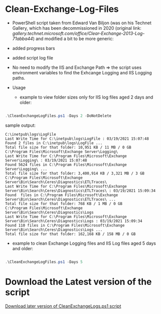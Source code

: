 # Clean-Exchange-Log-Files
- PowerShell script taken from Edward Van Biljon (was on his Technet Gallery, which has been decommissioned in 2020 (original link: *gallery.technet.microsoft.com/office/Clear-Exchange-2013-Log-71abba44*) and modified a bit to be more generic:

- added progress bars

- added script log file

- No need to modify the IIS and Exchange Path => the script uses environment variables to find the Exhcange Logging and IIS Logging paths.

- Usage 

  - example to view folder sizes only for IIS log files aged 2 days and older:

```powershell

.\CleanExchangeLogFiles.ps1 -Days 2 -DoNotDelete

```

sample output:
```output
C:\inetpub\logs\LogFile
Last Write Time for C:\inetpub\logs\LogFile : 03/19/2021 15:07:48
Found 2 files in C:\inetpub\logs\LogFile ...
Total file size for that folder: 10,951 KB / 11 MB / 0 GB
C:\Program Files\Microsoft\Exchange Server\Logging\
Last Write Time for C:\Program Files\Microsoft\Exchange Server\Logging\ : 03/19/2021 15:07:48
Found 5624 files in C:\Program Files\Microsoft\Exchange Server\Logging\ ...
Total file size for that folder: 3,400,914 KB / 3,321 MB / 3 GB
C:\Program Files\Microsoft\Exchange Server\Bin\Search\Ceres\Diagnostics\ETLTraces\
Last Write Time for C:\Program Files\Microsoft\Exchange Server\Bin\Search\Ceres\Diagnostics\ETLTraces\ : 03/19/2021 15:09:34
Found  files in C:\Program Files\Microsoft\Exchange Server\Bin\Search\Ceres\Diagnostics\ETLTraces\ ...
Total file size for that folder: 768 KB / 1 MB / 0 GB
C:\Program Files\Microsoft\Exchange Server\Bin\Search\Ceres\Diagnostics\Logs
Last Write Time for C:\Program Files\Microsoft\Exchange Server\Bin\Search\Ceres\Diagnostics\Logs : 03/19/2021 15:09:34
Found 110 files in C:\Program Files\Microsoft\Exchange Server\Bin\Search\Ceres\Diagnostics\Logs ...
Total file size for that folder: 162,168 KB / 158 MB / 0 GB
```

  - example to clean Exchange Logging files and IIS Log files aged 5 days and older:

```powershell

.\CleanExchangeLogFiles.ps1 -Days 5

```

# Download the Latest version of the script

[Download later version of CleanExchangeLogs.ps1 script](https://github.com/SammyKrosoft/Clean-Exchange-Log-Files/releases/latest/download/CleanExchangeLogs.ps1)
